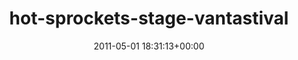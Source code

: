 ---
title:		"hot-sprockets-stage-vantastival"
type:		"photos"
mediatype:		"upload"
description:		"TBC"
date:		"2011-05-01 18:31:13+00:00"
album:		"music"
filename:		"hot-sprockets-stage-vantastival.md"
series:		""
cl_public_id:		"music/hot-sprockets-stage-vantastival"
cl_version:		1497004848
format:		"tiff"
bytes:		4356456
width:		2174
height:		1440
colours:
- "#232323"
- "#CFCECE"
- "#868585"
- "#D3D3D2"
exposure_mode:		"Manual"
program:		"Manual"
aperture:		"9.0"
focal_length:		"95.0 mm"
iso:		"3200"
shutter_speed:		"1/160"
metering:		"Multi-segment"
flash:		"Off, Did not fire"
white_balance:		"Custom"
colour_temp:		"4250"
has_crop:		"false"
orientation:		"Horizontal (normal)"
camera_model:		"NIKON D7000"
lens_info:		"18-200mm f/3.5-5.6"
artist:		"No artist info"
x_resolution:		"300"
y_resolution:		"300"
---